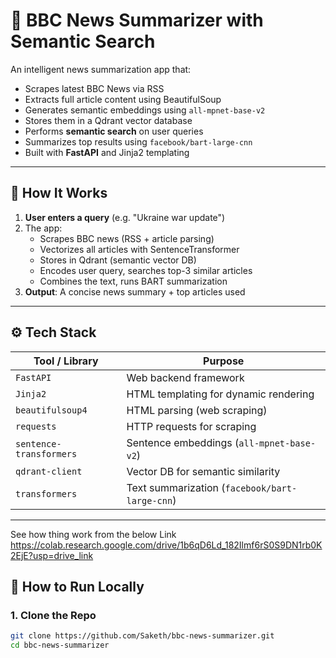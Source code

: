 # 📰 BBC News Summarizer with Semantic Search 

An intelligent news summarization app that:
- Scrapes latest BBC News via RSS
- Extracts full article content using BeautifulSoup
- Generates semantic embeddings using `all-mpnet-base-v2`
- Stores them in a Qdrant vector database
- Performs **semantic search** on user queries
- Summarizes top results using `facebook/bart-large-cnn`
- Built with **FastAPI** and Jinja2 templating

---

## 🧠 How It Works

1. **User enters a query** (e.g. "Ukraine war update")
2. The app:
   - Scrapes BBC news (RSS + article parsing)
   - Vectorizes all articles with SentenceTransformer
   - Stores in Qdrant (semantic vector DB)
   - Encodes user query, searches top-3 similar articles
   - Combines the text, runs BART summarization
3. **Output**: A concise news summary + top articles used

---

## ⚙️ Tech Stack

| Tool / Library            | Purpose                                 |
|---------------------------|------------------------------------------|
| `FastAPI`                 | Web backend framework                    |
| `Jinja2`                  | HTML templating for dynamic rendering    |
| `beautifulsoup4`          | HTML parsing (web scraping)              |
| `requests`                | HTTP requests for scraping               |
| `sentence-transformers`   | Sentence embeddings (`all-mpnet-base-v2`)|
| `qdrant-client`           | Vector DB for semantic similarity        |
| `transformers`            | Text summarization (`facebook/bart-large-cnn`) |

---
See how thing work from the below Link
https://colab.research.google.com/drive/1b6qD6Ld_182Ilmf6rS0S9DN1rb0K2EjE?usp=drive_link

## 🚀 How to Run Locally

### 1. Clone the Repo

```bash
git clone https://github.com/Saketh/bbc-news-summarizer.git
cd bbc-news-summarizer
